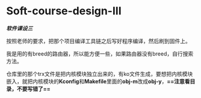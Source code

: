 # Soft-course-design-III
 ***软件课设三***

按照老师的要求，把那个项目编译工具链之后写好程序编译，然后刷到固件上。

我是用的有breed的路由器，所以能方便一些，如果路由器没有breed，自行搜索方法。

仓库里的那个trx文件是把内核模块独立出来的，有ko文件生成，要想把内核模块嵌入，就把内核模块的**Kconfig**和**Makefile**里面的**obj-m**改成**obj-y**，**==注意看目录，不要写错了==**

